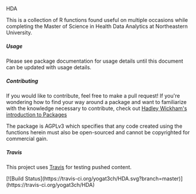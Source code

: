 HDA
<p>This is a collection of R functions found useful on multiple occasions while completing the Master of Science in Health Data Analytics at Northeastern University.</p>
<h5>Usage</h5>
<p>Please see package documentation for usage details until this document can be updated with usage details.</p>
<h5>Contributing</h5>
<p>If you would like to contribute, feel free to make a pull request! If you're wondering how to find your way around a package and want to familiarize with the knowledge necessary to contribute, check out <a href="http://r-pkgs.had.co.nz/package.html" target="_blank">Hadley Wickham's introduction to Packages</a></p>
<p>The package is AGPLv3 which specifies that any code created using the functions herein must also be open-sourced and cannot be copyrighted for commercial gain.</p>
<h5>Travis</h5>
<p>This project uses <a href="https://travis-ci.org" target="_blank">Travis</a> for testing pushed content.</p>
[![Build Status](https://travis-ci.org/yogat3ch/HDA.svg?branch=master)](https://travis-ci.org/yogat3ch/HDA)